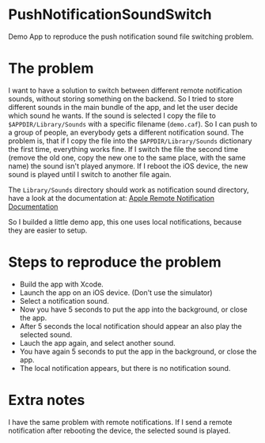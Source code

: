 # PushNotificationSoundSwitch
Demo App to reproduce the push notification sound file switching problem.

# The problem
I want to have a solution to switch between different remote notification sounds, without storing something on the backend. So I tried to store different sounds in the main bundle of the app, and let the user decide which sound he wants. If the sound is selected I copy the file to ```$APPDIR/Library/Sounds``` with a specific filename (```demo.caf```). So I can push to a group of people, an everybody gets a different notification sound. The problem is, that if I copy the file into the ```$APPDIR/Library/Sounds``` dictionary the first time, everything works fine. If I switch the file the second time (remove the old one, copy the new one to the same place, with the same name) the sound isn't played anymore. If I reboot the iOS device, the new sound is played until I switch to another file again.

The ```Library/Sounds``` directory should work as notification sound directory, have a look at the documentation at:
[Apple Remote Notification Documentation](https://developer.apple.com/library/ios/documentation/NetworkingInternet/Conceptual/RemoteNotificationsPG/Chapters/IPhoneOSClientImp.html#//apple_ref/doc/uid/TP40008194-CH103-SW1) 

So I builded a little demo app, this one uses local notifications, because they are easier to setup.

# Steps to reproduce the problem
- Build the app with Xcode.
- Launch the app on an iOS device. (Don't use the simulator)
- Select a notification sound.
- Now you have 5 seconds to put the app into the background, or close the app.
- After 5 seconds the local notification should appear an also play the selected sound.
- Lauch the app again, and select another sound.
- You have again 5 seconds to put the app in the background, or close the app.
- The local notification appears, but there is no notification sound.

# Extra notes
I have the same problem with remote notifications. If I send a remote notification after rebooting the device, the selected sound is played.
